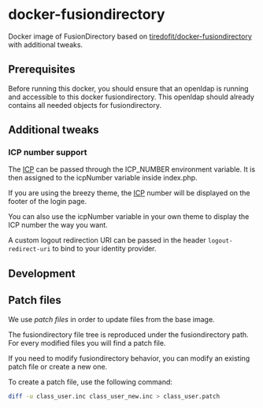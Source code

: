 # docker-fusiondirectory
Docker image of FusionDirectory based on [tiredofit/docker-fusiondirectory](https://github.com/tiredofit/docker-fusiondirectory) with additional tweaks.

## Prerequisites

Before running this docker, you should ensure that an openldap is running and accessible to this docker fusiondirectory.
This openldap should already contains all needed objects for fusiondirectory.

## Additional tweaks

### ICP number support

The [ICP](https://en.wikipedia.org/wiki/ICP_license) can be passed through the ICP_NUMBER environment variable. It is then assigned to the icpNumber variable inside index.php.

If you are using the breezy theme, the [ICP](https://en.wikipedia.org/wiki/ICP_license) number will be displayed on the footer of the login page.

You can also use the icpNumber variable in your own theme to display the ICP number the way you want.

A custom logout redirection URI can be passed in the header `logout-redirect-uri` to bind to your identity provider.

## Development

## Patch files

We use *patch files* in order to update files from the base image.

The fusiondirectory file tree is reproduced under the fusiondirectory path.
For every modified files you will find a patch file.

If you need to modify fusiondirectory behavior, you can modify an existing patch file or create a new one.

To create a patch file, use the following command:
``` sh
diff -u class_user.inc class_user_new.inc > class_user.patch
```
